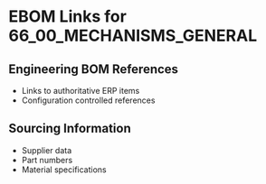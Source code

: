 # EBOM Links for 66_00_MECHANISMS_GENERAL

## Engineering BOM References
- Links to authoritative ERP items
- Configuration controlled references

## Sourcing Information
- Supplier data
- Part numbers
- Material specifications
